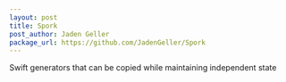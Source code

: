 ```yaml
---
layout: post
title: Spork
post_author: Jaden Geller
package_url: https://github.com/JadenGeller/Spork
---
```


Swift generators that can be copied while maintaining independent state

<!--PKG_END-->